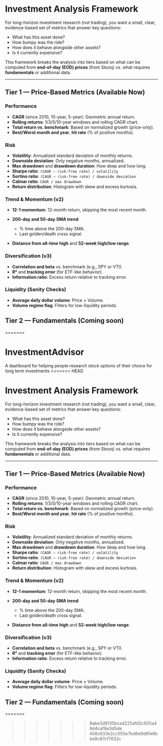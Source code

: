 # Investment Analysis Framework

For long-horizon investment research (not trading), you want a small, clear, evidence-based set of metrics that answer key questions:

* What has this asset done?
* How bumpy was the ride?
* How does it behave alongside other assets?
* Is it currently expensive?

This framework breaks the analysis into tiers based on what can be computed from **end-of-day (EOD) prices** (from Stooq) vs. what requires **fundamentals** or additional data.

---

## Tier 1 — Price-Based Metrics (Available Now)

### Performance

* **CAGR** (since 2010, 10-year, 5-year): Geometric annual return.
* **Rolling returns**: 1/3/5/10-year windows and rolling CAGR chart.
* **Total return vs. benchmark**: Based on normalized growth (price-only).
* **Best/Worst month and year**, **hit rate** (% of positive months).

### Risk

* **Volatility**: Annualized standard deviation of monthly returns.
* **Downside deviation**: Only negative months, annualized.
* **Max drawdown** and **drawdown duration**: How deep and how long.
* **Sharpe ratio**: `(CAGR − risk-free rate) / volatility`
* **Sortino ratio**: `(CAGR − risk-free rate) / downside deviation`
* **Calmar ratio**: `CAGR / max drawdown`
* **Return distribution**: Histogram with skew and excess kurtosis.

### Trend & Momentum (v2)

* **12-1 momentum**: 12-month return, skipping the most recent month.
* **200-day and 50-day SMA trend**:

  * % time above the 200-day SMA.
  * Last golden/death cross signal.
* **Distance from all-time high** and **52-week high/low range**.

### Diversification (v3)

* **Correlation and beta** vs. benchmark (e.g., SPY or VTI).
* **R²** and **tracking error** (for ETF-like behavior).
* **Information ratio**: Excess return relative to tracking error.

### Liquidity (Sanity Checks)

* **Average daily dollar volume**: Price × Volume.
* **Volume regime flag**: Filters for low-liquidity periods.

## Tier 2 — Fundamentals (Coming soon)
=======
# InvestmentAdvisor
A dashboard for helping people research stock options of their choice for long term investments
<<<<<<< HEAD

# Investment Analysis Framework

For long-horizon investment research (not trading), you want a small, clear, evidence-based set of metrics that answer key questions:

* What has this asset done?
* How bumpy was the ride?
* How does it behave alongside other assets?
* Is it currently expensive?

This framework breaks the analysis into tiers based on what can be computed from **end-of-day (EOD) prices** (from Stooq) vs. what requires **fundamentals** or additional data.

---

## Tier 1 — Price-Based Metrics (Available Now)

### Performance

* **CAGR** (since 2010, 10-year, 5-year): Geometric annual return.
* **Rolling returns**: 1/3/5/10-year windows and rolling CAGR chart.
* **Total return vs. benchmark**: Based on normalized growth (price-only).
* **Best/Worst month and year**, **hit rate** (% of positive months).

### Risk

* **Volatility**: Annualized standard deviation of monthly returns.
* **Downside deviation**: Only negative months, annualized.
* **Max drawdown** and **drawdown duration**: How deep and how long.
* **Sharpe ratio**: `(CAGR − risk-free rate) / volatility`
* **Sortino ratio**: `(CAGR − risk-free rate) / downside deviation`
* **Calmar ratio**: `CAGR / max drawdown`
* **Return distribution**: Histogram with skew and excess kurtosis.

### Trend & Momentum (v2)

* **12-1 momentum**: 12-month return, skipping the most recent month.
* **200-day and 50-day SMA trend**:

  * % time above the 200-day SMA.
  * Last golden/death cross signal.
* **Distance from all-time high** and **52-week high/low range**.

### Diversification (v3)

* **Correlation and beta** vs. benchmark (e.g., SPY or VTI).
* **R²** and **tracking error** (for ETF-like behavior).
* **Information ratio**: Excess return relative to tracking error.

### Liquidity (Sanity Checks)

* **Average daily dollar volume**: Price × Volume.
* **Volume regime flag**: Filters for low-liquidity periods.

## Tier 2 — Fundamentals (Coming soon)
=======
>>>>>>> 8abe3d9135bca4225afd2c920a49d4caf8e3d5de
>>>>>>> 456c633e2cc055e7bd6e9d6fe8bbe9c87cf7632c
